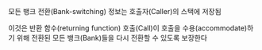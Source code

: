 모든 뱅크 전환(Bank-switching) 정보는 호출자(Caller)의 스택에 저장됨

이것은 반환 함수(returning function) 호출(Call)이 호출을 수용(accommodate)하기 위해 전환된 모든 뱅크(Bank)들을 다시 전환할 수 있도록 보장한다
